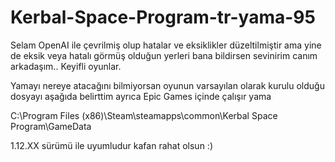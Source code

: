 # Kerbal-Space-Program-tr-yama-95
Selam OpenAI ile çevrilmiş olup hatalar ve eksiklikler düzeltilmiştir ama yine de eksik veya hatalı görmüş olduğun yerleri bana bildirsen sevinirim canım arkadaşım..
Keyifli oyunlar.


Yamayı nereye atacağını bilmiyorsan oyunun varsayılan olarak kurulu olduğu dosyayı aşağıda belirttim ayrıca Epic Games içinde çalışır yama

C:\Program Files (x86)\Steam\steamapps\common\Kerbal Space Program\GameData 

1.12.XX sürümü ile uyumludur kafan rahat olsun :)

